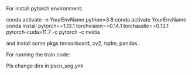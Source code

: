 
For install pytorch environment:

conda activate -n YourEnvName python=3.8
conda activate YourEnvName
conda install pytorch==1.13.1 torchvision==0.14.1 torchaudio==0.13.1 pytorch-cuda=11.7 -c pytorch -c nvidia

and install some pkgs
tensorboard, cv2, tqdm, pandas..


For running the train code:

Pls change dirs in pscn_seg.yml
